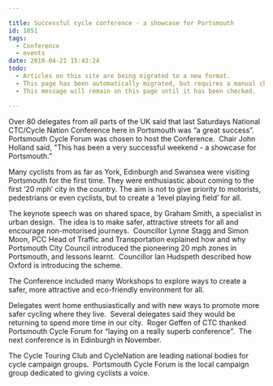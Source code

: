```yaml
---

title: Successful cycle conference - a showcase for Portsmouth
id: 1051
tags:
  - Conference
  - events
date: 2010-04-21 15:43:24
todo:
  - Articles on this site are being migrated to a new format.
  - This page has been automatically migrated, but requires a manual check-&-tune to ensure the format and links all work as expected.
  - This message will remain on this page until it has been checked.

---
```


Over 80 delegates from all parts of the UK said that last Saturdays National CTC/Cycle Nation Conference here in Portsmouth was “a great success”.  Portsmouth Cycle Forum was chosen to host the Conference.  Chair John Holland said, "This has been a very successful weekend - a showcase for Portsmouth.”

Many cyclists from as far as York, Edinburgh and Swansea were visiting Portsmouth for the first time. They were enthusiastic about coming to the first ’20 mph’ city in the country. The aim is not to give priority to motorists, pedestrians or even cyclists, but to create a ‘level playing field’ for all.  

The keynote speech was on shared space, by Graham Smith, a specialist in urban design.  The idea is to make safer, attractive streets for all and encourage non-motorised journeys.  Councillor Lynne Stagg and Simon Moon, PCC Head of Traffic and Transportation explained how and why Portsmouth City Council introduced the pioneering 20 mph zones in Portsmouth, and lessons learnt.  Councillor Ian Hudspeth described how Oxford is introducing the scheme.

The Conference included many Workshops to explore ways to create a safer, more attractive and eco-friendly environment for all.

Delegates went home enthusiastically and with new ways to promote more safer cycling where they live.  Several delegates said they would be returning to spend more time in our city.  Roger Geffen of CTC thanked Portsmouth Cycle Forum for “laying on a really superb conference”.  The next conference is in Edinburgh in November.

The Cycle Touring Club and CycleNation are leading national bodies for cycle campaign groups.  Portsmouth Cycle Forum is the local campaign group dedicated to giving cyclists a voice.